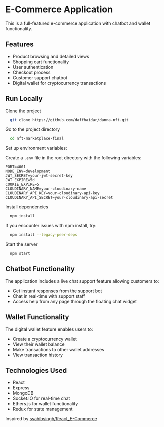 # E-Commerce Application

This is a full-featured e-commerce application with chatbot and wallet functionality.

## Features

- Product browsing and detailed views
- Shopping cart functionality
- User authentication
- Checkout process
- Customer support chatbot
- Digital wallet for cryptocurrency transactions

## Run Locally

Clone the project

```bash
  git clone https://github.com/daffhaidar/danna-nft.git
```

Go to the project directory

```bash
  cd nft-marketplace-final
```

Set up environment variables:

Create a `.env` file in the root directory with the following variables:
```
PORT=4001
NODE_ENV=development
JWT_SECRET=your-jwt-secret-key
JWT_EXPIRE=5d
COOKIE_EXPIRE=5
CLOUDINARY_NAME=your-cloudinary-name
CLOUDINARY_API_KEY=your-cloudinary-api-key
CLOUDINARY_API_SECRET=your-cloudinary-api-secret
```

Install dependencies

```bash
  npm install
```

If you encounter issues with npm install, try:

```bash
  npm install --legacy-peer-deps
```

Start the server

```bash
  npm start
```

## Chatbot Functionality

The application includes a live chat support feature allowing customers to:
- Get instant responses from the support bot
- Chat in real-time with support staff
- Access help from any page through the floating chat widget

## Wallet Functionality

The digital wallet feature enables users to:
- Create a cryptocurrency wallet
- View their wallet balance
- Make transactions to other wallet addresses
- View transaction history

## Technologies Used

- React
- Express
- MongoDB
- Socket.IO for real-time chat
- Ethers.js for wallet functionality
- Redux for state management

 Inspired by [ssahibsingh/React_E-Commerce](https://github.com/ssahibsingh/React_E-Commerce)
